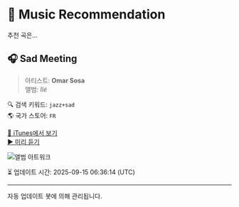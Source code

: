 
# 🎵 Music Recommendation

추천 곡은...

## 🎧 Sad Meeting  
> 아티스트: **Omar Sosa**  
> 앨범: _Ilé_  

🔍 검색 키워드: `jazz+sad`  
🌎 국가 스토어: `FR`

[🔗 iTunes에서 보기](https://music.apple.com/fr/album/sad-meeting/968364019?i=968364031&uo=4)  
[▶️ 미리 듣기](https://audio-ssl.itunes.apple.com/itunes-assets/AudioPreview125/v4/d6/61/aa/d661aa22-e392-2de5-7196-4b1addbb5747/mzaf_14901293737110817567.plus.aac.p.m4a)

![앨범 아트워크](https://is1-ssl.mzstatic.com/image/thumb/Music1/v4/fe/ed/48/feed48f2-df89-396c-1d53-6801876c66b4/3149026011427.png/100x100bb.jpg)

⏳ 업데이트 시간: 2025-09-15 06:36:14 (UTC)

---
자동 업데이트 봇에 의해 관리됩니다.
